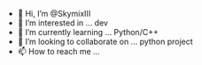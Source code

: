 - 👋 Hi, I’m @SkymixIII
- 👀 I’m interested in ... dev
- 🌱 I’m currently learning ... Python/C++
- 💞️ I’m looking to collaborate on ... python project
- 📫 How to reach me ...

<!---
SkymixIII/SkymixIII is a ✨ special ✨ repository because its `README.md` (this file) appears on your GitHub profile.
You can click the Preview link to take a look at your changes.
--->
